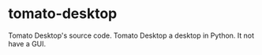 # tomato-desktop
Tomato Desktop's source code.
Tomato Desktop a desktop in Python. It not have a GUI.

